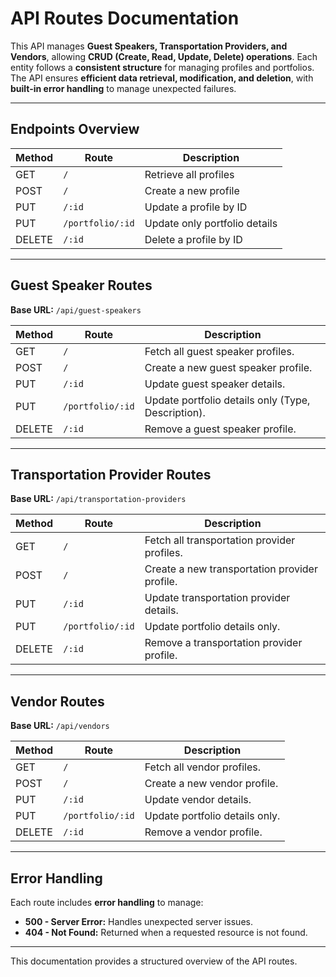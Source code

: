# API Routes Documentation

This API manages **Guest Speakers, Transportation Providers, and Vendors**, allowing **CRUD (Create, Read, Update, Delete) operations**. Each entity follows a **consistent structure** for managing profiles and portfolios. The API ensures **efficient data retrieval, modification, and deletion**, with **built-in error handling** to manage unexpected failures.

---

## Endpoints Overview

| Method | Route              | Description                     |
|--------|-------------------|---------------------------------|
| GET    | `/`               | Retrieve all profiles          |
| POST   | `/`               | Create a new profile           |
| PUT    | `/:id`            | Update a profile by ID         |
| PUT    | `/portfolio/:id`  | Update only portfolio details  |
| DELETE | `/:id`            | Delete a profile by ID         |

---

## Guest Speaker Routes

**Base URL:** `/api/guest-speakers`

| Method | Route             | Description                                  |
|--------|------------------|----------------------------------------------|
| GET    | `/`              | Fetch all guest speaker profiles.           |
| POST   | `/`              | Create a new guest speaker profile.         |
| PUT    | `/:id`           | Update guest speaker details.               |
| PUT    | `/portfolio/:id` | Update portfolio details only (Type, Description). |
| DELETE | `/:id`           | Remove a guest speaker profile.             |

---

## Transportation Provider Routes

**Base URL:** `/api/transportation-providers`

| Method | Route             | Description                                  |
|--------|------------------|----------------------------------------------|
| GET    | `/`              | Fetch all transportation provider profiles. |
| POST   | `/`              | Create a new transportation provider profile. |
| PUT    | `/:id`           | Update transportation provider details.     |
| PUT    | `/portfolio/:id` | Update portfolio details only.              |
| DELETE | `/:id`           | Remove a transportation provider profile.   |

---

## Vendor Routes

**Base URL:** `/api/vendors`

| Method | Route             | Description                       |
|--------|------------------|-----------------------------------|
| GET    | `/`              | Fetch all vendor profiles.       |
| POST   | `/`              | Create a new vendor profile.     |
| PUT    | `/:id`           | Update vendor details.           |
| PUT    | `/portfolio/:id` | Update portfolio details only.   |
| DELETE | `/:id`           | Remove a vendor profile.         |

---

## Error Handling

Each route includes **error handling** to manage:

- **500 - Server Error:** Handles unexpected server issues.
- **404 - Not Found:** Returned when a requested resource is not found.

---

This documentation provides a structured overview of the API routes.
